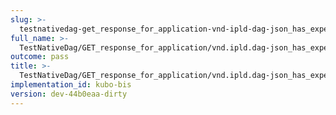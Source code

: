 ```yaml
---
slug: >-
  testnativedag-get_response_for_application-vnd-ipld-dag-json_has_expected_content-type-header_content-length
full_name: >-
  TestNativeDag/GET_response_for_application/vnd.ipld.dag-json_has_expected_Content-Type/Header_Content-Length
outcome: pass
title: >-
  TestNativeDag/GET_response_for_application/vnd.ipld.dag-json_has_expected_Content-Type/Header_Content-Length
implementation_id: kubo-bis
version: dev-44b0eaa-dirty
---
```


